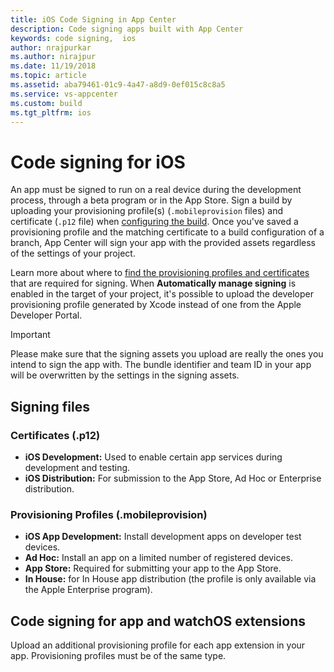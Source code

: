 ```yaml
---
title: iOS Code Signing in App Center
description: Code signing apps built with App Center
keywords: code signing,  ios
author: nrajpurkar
ms.author: nirajpur
ms.date: 11/19/2018
ms.topic: article
ms.assetid: aba79461-01c9-4a47-a8d9-0ef015c8c8a5
ms.service: vs-appcenter
ms.custom: build
ms.tgt_pltfrm: ios
---
```


# Code signing for iOS

An app must be signed to run on a real device during the development process, through a beta program or in the App Store. Sign a build by uploading your provisioning profile(s) (`.mobileprovision` files) and certificate (`.p12` file) when [configuring the build](~/build/ios/first-build.md). Once you've saved a provisioning profile and the matching certificate to a build configuration of a branch, App Center will sign your app with the provided assets regardless of the settings of your project.

Learn more about where to [find the provisioning profiles and certificates](~/build/ios/uploading-signing-files.md) that are required for signing. When **Automatically manage signing** is enabled in the target of your project, it's possible to upload the developer provisioning profile generated by Xcode instead of one from the Apple Developer Portal.

> [!IMPORTANT]
> Please make sure that the signing assets you upload are really the ones you intend to sign the app with. The bundle identifier and team ID in your app will be overwritten by the settings in the signing assets.

## Signing files

### Certificates (.p12)

- **iOS Development:** Used to enable certain app services during development and testing.
- **iOS Distribution:** For submission to the App Store, Ad Hoc or Enterprise distribution.

### Provisioning Profiles (.mobileprovision)

- **iOS App Development:** Install development apps on developer test devices.
- **Ad Hoc:** Install an app on a limited number of registered devices.
- **App Store:** Required for submitting your app to the App Store.
- **In House:** for In House app distribution (the profile is only available via the Apple Enterprise program).

## Code signing for app and watchOS extensions

Upload an additional provisioning profile for each app extension in your app. Provisioning profiles must be of the same type.
